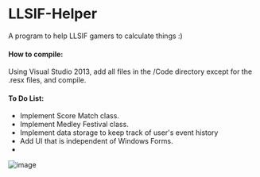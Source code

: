# LLSIF-Helper
A program to help LLSIF gamers to calculate things :)

#### How to compile:
Using Visual Studio 2013, add all files in the /Code directory except for the .resx files, and compile.

#### To Do List:
* Implement Score Match class.
* Implement Medley Festival class.
* Implement data storage to keep track of user's event history
* Add UI that is independent of Windows Forms.
* 

![image](http://puu.sh/hFwJK/18fb29934e.png)
